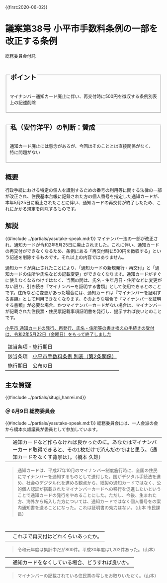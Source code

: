{{first:2020-06-02}}
# 議案第38号 小平市手数料条例の一部を改正する条例

<i class="fa fa-gavel" aria-hidden="true"></i> 総務委員会付託

<fieldset class="point">
  <legend>
    <h2 class="point"> ポイント </h2>
  </legend>
  <p class="point"><i class="fa fa-check" aria-hidden="true"></i> マイナンバー通知カード廃止に伴い、再交付時に500円を徴収する条例別表上の記述削除</p>
</fieldset>

<fieldset class="sanpi">
  <legend>
    <h2 class="sanpi"> <i class="fa fa-circle-o" aria-hidden="true"></i> 私（安竹洋平）の判断：賛成 </h2>
  </legend>
  <p class="sanpi"><i class="fa fa-circle-o" aria-hidden="true"></i> 通知カード廃止には懸念があるが、今回はそのこととは直接関係がなく、特に問題がない</p>
</fieldset>

## 概要
行政手続における特定の個人を識別するための番号の利用等に関する法律の一部が改正され、住民基本台帳に記録された方の個人番号を指定した通知カードが、本年5月25日に廃止されたことに伴い、通知カードの再交付が終了したため、これにかかる規定を削除するものです。

## 解説
{{#include ../partials/yasutake-speak.md:1}} マイナンバー法の一部が改正され、通知カードが令和2年5月25日に廃止されました。これに伴い、通知カードの再交付ができなくなるため、条例にある「再交付時に500円を徴収する」という記述を削除するものです。それ以上の内容ではありません。

通知カードが廃止されたことにより、「通知カードの新規発行・再交付」と「通知カードの住所や氏名などの記載変更」ができなくなります。通知カードがすぐに使えなくなるわけではなく、当面の間は、氏名・生年月日・住所などに変更がない限り、引き続き『マイナンバーを証明する書類』として使用できるとのことです。住所などに変更があった場合には、通知カードは『マイナンバーを証明する書類』として利用できなくなります。そのような場合で『マイナンバーを証明する書類』が必要な場合、かつマイナンバーカードがない場合は、マイナンバーが記載された住民票・住民票記載事項証明書を発行し、提示すれば良いとのことです。

[小平市 通知カードの発行、再発行、氏名・住所等の書き換えの手続きの受付は、令和2年5月22日（金曜日）をもって終了しました](https://www.city.kodaira.tokyo.jp/kurashi/080/080632.html)

<table class="additional">
    <thead>
      <tr>
        <td colspan=2>該当条項・施行期日</td>
      </tr>
    </thead>
    <tr>
        <td>該当条項</td>
        <td><a href="https://www.city.kodaira.tokyo.jp/reiki/reiki_honbun/g135RG00000177.html#e000000194">小平市手数料条例 別表（第2条関係）</a></td>
    </tr>
    <tr>
        <td>施行期日</td>
        <td>公布の日</td>
    </tr>
</table>

## 主な質疑
{{#include ../partials/situgi_hanrei.md}}

### ＠ 6月9日 総務委員会
{{#include ../partials/yasutake-speak.md:1}} 総務委員会には、一人会派の会から橋本久雄議員が委員として参加しています。

<table class="qanda"><tr><td><i class="fa fa-question-circle hitori" aria-label="一人会派 その他議員による質問"></i></td><td>
通知カードなど作らなければ良かったのに。あなたはマイナンバーカード取得できると、その1枚だけで済んだのではと思う。（通知カードをなくす背景は）。（橋本 久雄）
</td></tr></table>

> 通知カードは、平成27年10月のマイナンバー制度施行時に、全国の住民にマイナンバーを通知するものとして送付した。国がデジタル手続法を進め、社会のデジタル化を進める観点から、紙製の通知カードではなく、公的個人認証が搭載されたマイナンバーカードへの移行を促進したいということで通知カードの発行をやめることにした。ただし、今後、生まれた方、海外から転入した方については、通知カードではなく個人番号をの案内通知書を送ることになった。これは証明書の効力はない。（山本 市民課長）

<br>
<table class="qanda"><tr><td><i class="fa fa-question-circle-o" aria-label="その他 議員による質問"></i></td><td>
これまで再交付はどれくらいあったか。
</td></tr></table>

> 令和元年度は集計中だが800件。平成30年度は1,202件あった。（山本）

<table class="qanda"><tr><td><i class="fa fa-question-circle-o" aria-label="その他 議員による質問"></i></td><td>
通知カードをなくしている場合、どうすれば良いか。
</td></tr></table>

> マイナンバーの記載されている住民票の写しをお取りいただく。（山本）

